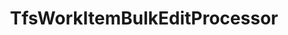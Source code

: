---
optionsClassName: TfsWorkItemBulkEditProcessorOptions
optionsClassFullName: MigrationTools._EngineV1.Configuration.Processing.TfsWorkItemBulkEditProcessorOptions
configurationSamples:
- name: defaults
  order: 2
  description: 
  code: There are no defaults! Check the sample for options!
  sampleFor: MigrationTools._EngineV1.Configuration.Processing.TfsWorkItemBulkEditProcessorOptions
- name: sample
  order: 1
  description: 
  code: There is no sample, but you can check the classic below for a general feel.
  sampleFor: MigrationTools._EngineV1.Configuration.Processing.TfsWorkItemBulkEditProcessorOptions
- name: classic
  order: 3
  description: 
  code: >-
    {
      "$type": "TfsWorkItemBulkEditProcessorOptions",
      "Enabled": false,
      "WhatIf": false,
      "WIQLQuery": "SELECT [System.Id] FROM WorkItems WHERE [System.TeamProject] = @TeamProject AND [@ReflectedWorkItemIdField] = ''  AND [System.WorkItemType] NOT IN ('Test Suite', 'Test Plan','Shared Steps','Shared Parameter','Feedback Request') ORDER BY [System.ChangedDate] desc",
      "WorkItemIDs": null,
      "FilterWorkItemsThatAlreadyExistInTarget": false,
      "PauseAfterEachWorkItem": false,
      "WorkItemCreateRetryLimit": 0,
      "SourceName": null,
      "TargetName": null
    }
  sampleFor: MigrationTools._EngineV1.Configuration.Processing.TfsWorkItemBulkEditProcessorOptions
description: This processor allows you to make changes in place where we load from the Target and update the Target. This is used for bulk updates with the most common reason being a process template change.
className: TfsWorkItemBulkEditProcessor
typeName: Processors
architecture: 
options:
- parameterName: Enabled
  type: Boolean
  description: If set to `true` then the processor will run. Set to `false` and the processor will not run.
  defaultValue: missing XML code comments
- parameterName: FilterWorkItemsThatAlreadyExistInTarget
  type: Boolean
  description: This loads all of the work items already saved to the Target and removes them from the Source work item list prior to commencing the run. While this may take some time in large data sets it reduces the time of the overall migration significantly if you need to restart.
  defaultValue: true
- parameterName: PauseAfterEachWorkItem
  type: Boolean
  description: Pause after each work item is migrated
  defaultValue: false
- parameterName: SourceName
  type: String
  description: missing XML code comments
  defaultValue: missing XML code comments
- parameterName: TargetName
  type: String
  description: missing XML code comments
  defaultValue: missing XML code comments
- parameterName: WhatIf
  type: Boolean
  description: Gets or sets a value indicating whether to run in "what if" mode without making actual changes to work items.
  defaultValue: false
- parameterName: WIQLQuery
  type: String
  description: A work item query based on WIQL to select only important work items. To migrate all leave this empty. See [WIQL Query Bits](#wiql-query-bits)
  defaultValue: AND  [Microsoft.VSTS.Common.ClosedDate] = '' AND [System.WorkItemType] NOT IN ('Test Suite', 'Test Plan','Shared Steps','Shared Parameter','Feedback Request')
- parameterName: WorkItemCreateRetryLimit
  type: Int32
  description: '**beta** If set to a number greater than 0 work items that fail to save will retry after a number of seconds equal to the retry count. This allows for periodic network glitches not to end the process.'
  defaultValue: 5
- parameterName: WorkItemIDs
  type: IList
  description: A list of work items to import
  defaultValue: '[]'
status: missing XML code comments
processingTarget: WorkItem
classFile: src/MigrationTools.Clients.TfsObjectModel/Processors/TfsWorkItemBulkEditProcessor.cs
optionsClassFile: src/MigrationTools.Clients.TfsObjectModel/Processors/TfsWorkItemBulkEditProcessorOptions.cs

redirectFrom:
- /Reference/Processors/TfsWorkItemBulkEditProcessorOptions/
layout: reference
toc: true
permalink: /Reference/Processors/TfsWorkItemBulkEditProcessor/
title: TfsWorkItemBulkEditProcessor
categories:
- Processors
- 
topics:
- topic: notes
  path: /docs/Reference/Processors/TfsWorkItemBulkEditProcessor-notes.md
  exists: false
  markdown: ''
- topic: introduction
  path: /docs/Reference/Processors/TfsWorkItemBulkEditProcessor-introduction.md
  exists: false
  markdown: ''

---